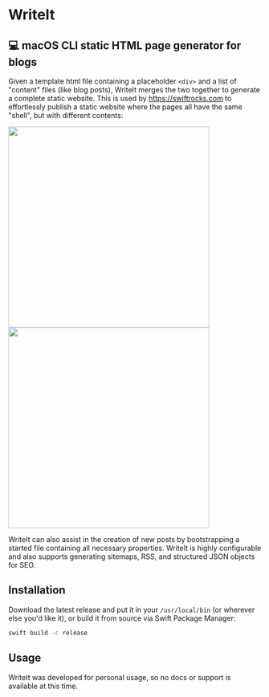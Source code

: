 # WriteIt
## 💻 macOS CLI static HTML page generator for blogs

Given a template html file containing a placeholder `<div>` and a list of "content" files (like blog posts), WriteIt merges the two together to generate a complete static website. This is used by https://swiftrocks.com to effortlessly publish a static website where the pages all have the same "shell", but with different contents:

<img src="https://i.imgur.com/UiNjggR.png" width=400>
<img src="https://i.imgur.com/DzWE9kz.png" width=400>

WriteIt can also assist in the creation of new posts by bootstrapping a started file containing all necessary properties. WriteIt is highly configurable and also supports generating sitemaps, RSS, and structured JSON objects for SEO.

## Installation

Download the latest release and put it in your `/usr/local/bin` (or wherever else you'd like it), or build it from source via Swift Package Manager:

```bash
swift build -c release
```

## Usage

WriteIt was developed for personal usage, so no docs or support is available at this time.
